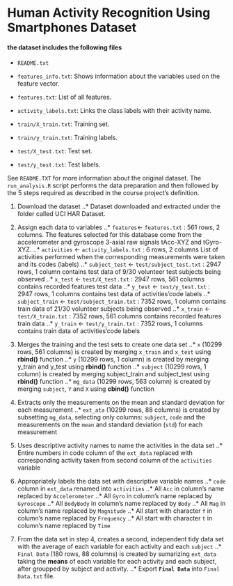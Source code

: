 # Human Activity Recognition Using Smartphones Dataset

#### the dataset includes the following files
- `README.txt`

- `features_info.txt`: Shows information about the variables used on the feature vector.

- `features.txt`: List of all features.

- `activity_labels.txt`: Links the class labels with their activity name.

- `train/X_train.txt`: Training set.

- `train/y_train.txt`: Training labels.

- `test/X_test.txt`: Test set.

- `test/y_test.txt`: Test labels.

See `README.TXT` for more information about the original dataset. The `run_analysis.R` script performs the data preparation and then followed by the 5 steps required as described in the course project’s definition.

 1. Download the dataset
 ..* Dataset downloaded and extracted under the folder called UCI HAR Dataset.

2. Assign each data to variables
..* `features`<- `features.txt` : 561 rows, 2 columns.
The features selected for this database come from the accelerometer and gyroscope 3-axial raw signals tAcc-XYZ and tGyro-XYZ.
..* `activities` <- `activity_labels.txt` : 6 rows, 2 columns
List of activities performed when the corresponding measurements were taken and its codes (labels)
..* `subject_test` <- `test/subject_test.txt` : 2947 rows, 1 column
contains test data of 9/30 volunteer test subjects being observed
..* `x_test` <- `test/X_test.txt` : 2947 rows, 561 columns
contains recorded features test data
..* `y_test` <- `test/y_test.txt` : 2947 rows, 1 columns
contains test data of activities’code labels
..* `subject_train` <- `test/subject_train.txt` : 7352 rows, 1 column
contains train data of 21/30 volunteer subjects being observed
..* `x_train` <- `test/X_train.txt` : 7352 rows, 561 columns
contains recorded features train data
..* `y_train` <- `test/y_train.txt` : 7352 rows, 1 columns
contains train data of activities’code labels

3. Merges the training and the test sets to create one data set
..* `x` (10299 rows, 561 columns) is created by merging `x_train` and `x_test` using **rbind()** function
..* `y` (10299 rows, 1 column) is created by merging y_train and y_test using **rbind()** function
..* `subject` (10299 rows, 1 column) is created by merging subject_train and subject_test using **rbind()** function
..* `mg_data` (10299 rows, 563 column) is created by merging `subject`, `Y` and `X` using **cbind()** function

4. Extracts only the measurements on the mean and standard deviation for each measurement
..* `ext_ata` (10299 rows, 88 columns) is created by subsetting `mg_data`, selecting only columns: `subject`, `code` and the measurements on the `mean` and standard deviation (`std`) for each measurement

5. Uses descriptive activity names to name the activities in the data set
..* Entire numbers in code column of the  `ext_data` replaced with corresponding activity taken from second column of the `activities` variable

6. Appropriately labels the data set with descriptive variable names
..* `code` column in `ext_data` renamed into `activities`
..* All `Acc` in column’s name replaced by `Accelerometer`
..* All `Gyro` in column’s name replaced by `Gyroscope`
..* All `BodyBody` in column’s name replaced by `Body`
..* All `Mag` in column’s name replaced by `Magnitude`
..* All start with character `f` in column’s name replaced by `Frequency`
..* All start with character `t` in column’s name replaced by `Time`

7. From the data set in step 4, creates a second, independent tidy data set with the average of each variable for each activity and each `subject`
..* `Final Data` (180 rows, 88 columns) is created by sumarizing `ext_data` taking the **means** of each variable for each activity and each subject, after groupped by subject and activity.
..* Export **`Final Data`** into `Final Data.txt` file.

